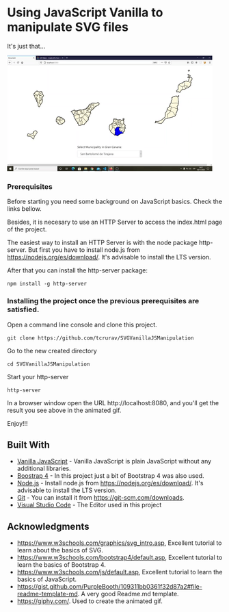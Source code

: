 # Using JavaScript Vanilla to manipulate SVG files

It's just that...

![alt text](https://github.com/tcrurav/SVGVanillaJSManipulation/blob/master/img/giphy.gif)

### Prerequisites

Before starting you need some background on JavaScript basics. Check the links bellow.

Besides, it is necesary to use an HTTP Server to access the index.html page of the project.

The easiest way to install an HTTP Server is with the node package http-server. But first you have to install node.js from https://nodejs.org/es/download/. It's advisable to install the LTS version.

After that you can install the http-server package:

```
npm install -g http-server
```

### Installing the project once the previous prerequisites are satisfied.

Open a command line console and clone this project.

```
git clone https://github.com/tcrurav/SVGVanillaJSManipulation
```

Go to the new created directory

```
cd SVGVanillaJSManipulation
```

Start your http-server

```
http-server
```

In a browser window open the URL http://localhost:8080, and you'll get the result you see above in the animated gif.

Enjoy!!!

## Built With

* [Vanilla JavaScript](https://snipcart.com/blog/learn-vanilla-javascript-before-using-js-frameworks) - Vanilla JavaScript is plain JavaScript without any additional libraries. 
* [Boostrap 4](https://getbootstrap.com/docs/4.0/getting-started/introduction/) - In this project just a bit of Bootstrap 4 was also used.
* [Node.js](https://nodejs.org) - Install node.js from https://nodejs.org/es/download/. It's advisable to install the LTS version.
* [Git](https://git-scm.com) - You can install it from https://git-scm.com/downloads.
* [Visual Studio Code](https://code.visualstudio.com/) - The Editor used in this project

## Acknowledgments

* https://www.w3schools.com/graphics/svg_intro.asp, Excellent tutorial to learn about the basics of SVG.
* https://www.w3schools.com/bootstrap4/default.asp, Excellent tutorial to learn the basics of Bootstrap 4.
* https://www.w3schools.com/js/default.asp, Excellent tutorial to learn the basics of JavaScript.
* https://gist.github.com/PurpleBooth/109311bb0361f32d87a2#file-readme-template-md. A very good Readme.md template.
* https://giphy.com/. Used to create the animated gif.
